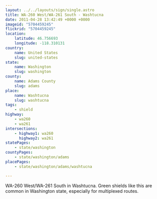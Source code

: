 ```yaml
---
layout: ../../layouts/sign/single.astro
title: WA-260 West/WA-261 South - Washtucna
date: 2011-04-28 13:42:49 +0000 +0000
imageid: "5704459245"
flickrid: "5704459245"
location:
    latitude: 46.756693
    longitude: -118.310131
country:
    name: United States
    slug: united-states
state:
    name: Washington
    slug: washington
county:
    name: Adams County
    slug: adams
place:
    name: Washtucna
    slug: washtucna
tags:
    - shield
highway:
    - wa260
    - wa261
intersections:
    - highway1: wa260
      highway2: wa261
statePages:
    - state/washington
countyPages:
    - state/washington/adams
placePages:
    - state/washington/adams/washtucna

---
```

WA-260 West/WA-261 South in Washtucna.  Green shields like this are common in Washington state, especially for multiplexed routes.